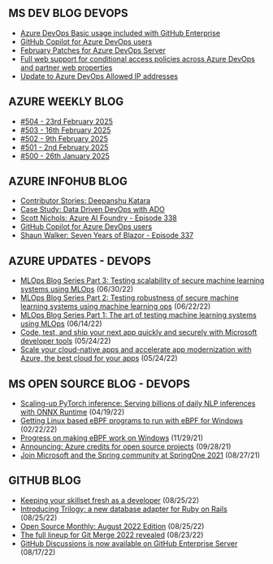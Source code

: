 ## MS DEV BLOG DEVOPS 

<!-- DEVBLOGDEVOPS:START -->
- [Azure DevOps Basic usage included with GitHub Enterprise](https://devblogs.microsoft.com/devops/azure-devops-basic-usage-included-with-github-enterprise/)
- [GitHub Copilot for Azure DevOps users](https://devblogs.microsoft.com/devops/github-copilot-for-azure-devops-users/)
- [February Patches for Azure DevOps Server](https://devblogs.microsoft.com/devops/february-patches-for-azure-devops-server-4/)
- [Full web support for conditional access policies across Azure DevOps and partner web properties](https://devblogs.microsoft.com/devops/full-web-support-for-conditional-access-policies-across-azure-devops-and-partner-web-properties/)
- [Update to Azure DevOps Allowed IP addresses](https://devblogs.microsoft.com/devops/update-to-ado-allowed-ip-addresses/)
<!-- DEVBLOGDEVOPS:END -->


## AZURE WEEKLY BLOG

<!-- AZUREWEEKLY:START -->
- [#504 - 23rd February 2025](https://azureweekly.info/issue-504.html)
- [#503 - 16th February 2025](https://azureweekly.info/issue-503.html)
- [#502 - 9th February 2025](https://azureweekly.info/issue-502.html)
- [#501 - 2nd February 2025](https://azureweekly.info/issue-501.html)
- [#500 - 26th January 2025](https://azureweekly.info/issue-500.html)
<!-- AZUREWEEKLY:END -->

## AZURE INFOHUB BLOG 

<!-- AZUREINFOHUB:START -->
- [Contributor Stories: Deepanshu Katara](https://techcommunity.microsoft.com/t5/microsoft-developer-community/contributor-stories-deepanshu-katara/ba-p/4382588)
- [Case Study: Data Driven DevOps with ADO](https://techcommunity.microsoft.com/t5/apps-on-azure-blog/case-study-data-driven-devops-with-ado/ba-p/4128814)
- [Scott Nichols: Azure AI Foundry - Episode 338](http://feed.azuredevops.show/scott-nichols-azure-ai-foundry-episode-338)
- [GitHub Copilot for Azure DevOps users](https://devblogs.microsoft.com/devops/github-copilot-for-azure-devops-users/)
- [Shaun Walker: Seven Years of Blazor - Episode 337](http://feed.azuredevops.show/shaun-walker-seven-years-of-blazor-episode-337)
<!-- AZUREINFOHUB:END -->


## AZURE UPDATES - DEVOPS 

<!-- AZUREUPDATES:START -->

 - [MLOps Blog Series Part 3: Testing scalability of secure machine learning systems using MLOps](https://azure.microsoft.com/blog/mlops-blog-series-part-3-testing-scalability-of-secure-machine-learning-systems-using-mlops/) (06/30/22)
 - [MLOps Blog Series Part 2: Testing robustness of secure machine learning systems using machine learning ops](https://azure.microsoft.com/blog/mlops-blog-series-part-2-testing-robustness-of-secure-machine-learning-systems-using-machine-learning-ops/) (06/22/22)
 - [MLOps Blog Series Part 1: The art of testing machine learning systems using MLOps](https://azure.microsoft.com/blog/mlops-blog-series-part-1-the-art-of-testing-machine-learning-systems-using-mlops/) (06/14/22)
 - [Code, test, and ship your next app quickly and securely with Microsoft developer tools](https://azure.microsoft.com/blog/code-test-and-ship-your-next-app-quickly-and-securely-with-microsoft-developer-tools/) (05/24/22)
 - [Scale your cloud-native apps and accelerate app modernization with Azure, the best cloud for your apps](https://azure.microsoft.com/blog/scale-your-cloudnative-apps-and-accelerate-app-modernization-with-azure-the-best-cloud-for-your-apps/) (05/24/22)
<!-- AZUREUPDATES:END -->


## MS OPEN SOURCE BLOG - DEVOPS 

<!-- MSOPENSOURCEBLOG:START -->

 - [Scaling-up PyTorch inference: Serving billions of daily NLP inferences with ONNX Runtime](https://cloudblogs.microsoft.com/opensource/2022/04/19/scaling-up-pytorch-inference-serving-billions-of-daily-nlp-inferences-with-onnx-runtime/) (04/19/22)
 - [Getting Linux based eBPF programs to run with eBPF for Windows](https://cloudblogs.microsoft.com/opensource/2022/02/22/getting-linux-based-ebpf-programs-to-run-with-ebpf-for-windows/) (02/22/22)
 - [Progress on making eBPF work on Windows](https://cloudblogs.microsoft.com/opensource/2021/11/29/progress-on-making-ebpf-work-on-windows/) (11/29/21)
 - [Announcing: Azure credits for open source projects](https://cloudblogs.microsoft.com/opensource/2021/09/28/announcing-azure-credits-for-open-source-projects/) (09/28/21)
 - [Join Microsoft and the Spring community at SpringOne 2021](https://cloudblogs.microsoft.com/opensource/2021/08/27/join-microsoft-and-the-spring-community-at-springone-2021/) (08/27/21)
<!-- MSOPENSOURCEBLOG:END -->


## GITHUB BLOG


<!-- GITHUB:START -->

 - [Keeping your skillset fresh as a developer](https://github.blog/2022-08-25-keeping-your-skillset-fresh-as-a-developer/) (08/25/22)
 - [Introducing Trilogy: a new database adapter for Ruby on Rails](https://github.blog/2022-08-25-introducing-trilogy-a-new-database-adapter-for-ruby-on-rails/) (08/25/22)
 - [Open Source Monthly: August 2022 Edition](https://github.blog/2022-08-25-open-source-monthly-august-2022-edition/) (08/25/22)
 - [The full lineup for Git Merge 2022 revealed](https://github.blog/2022-08-23-the-full-lineup-for-git-merge-2022-revealed/) (08/23/22)
 - [GitHub Discussions is now available on GitHub Enterprise Server](https://github.blog/2022-08-17-github-discussions-is-now-available-on-github-enterprise-server/) (08/17/22)
<!-- GITHUB:END -->
